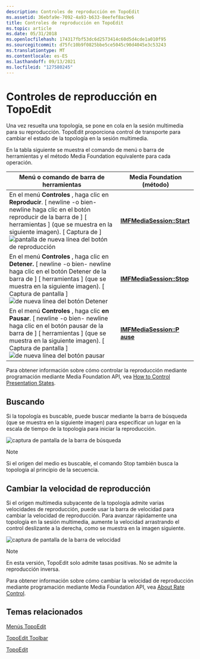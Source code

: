 ```yaml
---
description: Controles de reproducción en TopoEdit
ms.assetid: 36ebfa9e-7092-4a93-b633-8eefef8ac9e6
title: Controles de reproducción en TopoEdit
ms.topic: article
ms.date: 05/31/2018
ms.openlocfilehash: 174317fbf53dc6d2573414c60d5d4cde1a010f95
ms.sourcegitcommit: d75fc10b9f0825bbe5ce5045c90d4045e3c53243
ms.translationtype: MT
ms.contentlocale: es-ES
ms.lasthandoff: 09/13/2021
ms.locfileid: "127580245"
---
```

# <a name="playback-controls-in-topoedit"></a>Controles de reproducción en TopoEdit

Una vez resuelta una topología, se pone en cola en la sesión multimedia para su reproducción. TopoEdit proporciona control de transporte para cambiar el estado de la topología en la sesión multimedia.

En la tabla siguiente se muestra el comando de menú o barra de herramientas y el método Media Foundation equivalente para cada operación.



| Menú o comando de barra de herramientas                                                                                                                                                                                                                          | Media Foundation (método)                                 |
|-----------------------------------------------------------------------------------------------------------------------------------------------------------------------------------------------------------------------------------------------|---------------------------------------------------------|
| En el menú **Controles** , haga clic en **Reproducir**. \[ newline -o bien- newline haga clic en el botón reproducir de la barra de \] \[ herramientas \] (que se muestra en la siguiente imagen).  \[ Captura de \] ![ pantalla de nueva línea del botón de reproducción](images/536e8908-ef44-4d25-98f1-c06b5ef37591.jpg)    | [**IMFMediaSession::Start**](/windows/desktop/api/mfidl/nf-mfidl-imfmediasession-start) |
| En el menú **Controles** , haga clic en **Detener.** \[ newline -o bien- newline haga clic en el botón Detener de la barra de \] \[ herramientas \] (que se muestra en la siguiente imagen).  \[ Captura de pantalla \] ![ de nueva línea del botón Detener](images/f74657f8-12b3-414a-a1f1-39b7ae2b20f1.jpg)    | [**IMFMediaSession::Stop**](/windows/desktop/api/mfidl/nf-mfidl-imfmediasession-stop)   |
| En el menú **Controles** , haga clic **en Pausar**. \[ newline -o bien- newline haga clic en el botón pausar de la barra de \] \[ herramientas \] (que se muestra en la siguiente imagen).  \[ Captura de pantalla \] ![ de nueva línea del botón pausar](images/156351f1-7215-4062-b4a1-0a0aaa79d205.jpg) | [**IMFMediaSession::P ause**](/windows/desktop/api/mfidl/nf-mfidl-imfmediasession-pause) |



 

Para obtener información sobre cómo controlar la reproducción mediante programación mediante Media Foundation API, vea [How to Control Presentation States](how-to-control-presentation-states.md).

## <a name="seeking"></a>Buscando

Si la topología es buscable, puede buscar mediante la barra de búsqueda (que se muestra en la siguiente imagen) para especificar un lugar en la escala de tiempo de la topología para iniciar la reproducción.

![captura de pantalla de la barra de búsqueda](images/95a4e3ef-8489-4e26-9f02-436f81d8a96e.jpg)

> [!Note]  
> Si el origen del medio es buscable, el comando Stop también busca la topología al principio de la secuencia.

 

## <a name="changing-the-playback-rate"></a>Cambiar la velocidad de reproducción

Si el origen multimedia subyacente de la topología admite varias velocidades de reproducción, puede usar la barra de velocidad para cambiar la velocidad de reproducción. Para avanzar rápidamente una topología en la sesión multimedia, aumente la velocidad arrastrando el control deslizante a la derecha, como se muestra en la imagen siguiente.

![captura de pantalla de la barra de velocidad](images/6e094ecf-c87f-4f27-bca7-a53cc790f5c2.jpg)

> [!Note]  
> En esta versión, TopoEdit solo admite tasas positivas. No se admite la reproducción inversa.

 

Para obtener información sobre cómo cambiar la velocidad de reproducción mediante programación mediante Media Foundation API, vea [About Rate Control](about-rate-control.md).

## <a name="related-topics"></a>Temas relacionados

<dl> <dt>

[Menús TopoEdit](topoedit-menus.md)
</dt> <dt>

[TopoEdit Toolbar](topoedit-toolbar.md)
</dt> <dt>

[TopoEdit](topoedit.md)
</dt> </dl>

 

 



